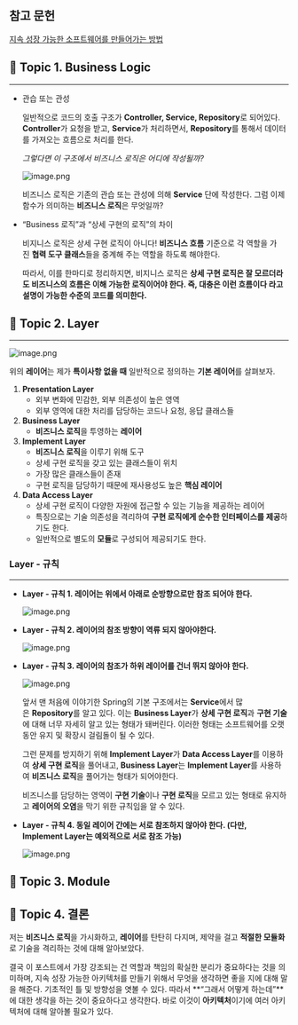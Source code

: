 ## 참고 문헌

[지속 성장 가능한 소프트웨어를 만들어가는 방법](https://geminikims.medium.com/%EC%A7%80%EC%86%8D-%EC%84%B1%EC%9E%A5-%EA%B0%80%EB%8A%A5%ED%95%9C-%EC%86%8C%ED%94%84%ED%8A%B8%EC%9B%A8%EC%96%B4%EB%A5%BC-%EB%A7%8C%EB%93%A4%EC%96%B4%EA%B0%80%EB%8A%94-%EB%B0%A9%EB%B2%95-97844c5dab63)

## 🔎 Topic 1. Business Logic

---

- 관습 또는 관성
    
    일반적으로 코드의 호출 구조가 **Controller, Service, Repository**로 되어있다. **Controller**가 요청을 받고, **Service**가 처리하면서, **Repository**를 통해서 데이터를 가져오는 흐름으로 처리를 한다.
    
    *그렇다면 이 구조에서 비즈니스 로직은 어디에 작성될까?*
    
    ![image.png](attachment:d00b9fde-2eb7-416c-ad44-4f01efd3f84c:image.png)
    
    비즈니스 로직은 기존의 관습 또는 관성에 의해 **Service** 단에 작성한다.
    그럼 이제 함수가 의미하는 **비즈니스 로직**은 무엇일까?
    
- “Business 로직”과 “상세 구현의 로직”의 차이
    
    비지니스 로직은 상세 구현 로직이 아니다! **비즈니스 흐름** 기준으로 각 역할을 가진 **협력 도구 클래스**들을 중계해 주는 역할을 하도록 해야한다.
    
    따라서, 이를 한마디로 정리하지면, 비지니스 로직은 **상세 구현 로직은 잘 모르더라도 비즈니스의 흐름은 이해 가능한 로직이어야 한다. 즉, 대충은 이런 흐름이다 라고 설명이 가능한 수준의 코드를 의미한다.**
    

## 🔎 Topic 2. Layer

---

![image.png](attachment:0ce2cff5-5284-4fe1-8bef-cf9f15adfa74:image.png)

위의 **레이어**는 제가 **특이사항 없을 때** 일반적으로 정의하는 **기본 레이어**를 살펴보자.

1. **Presentation Layer**
    - 외부 변화에 민감한, 외부 의존성이 높은 영역
    - 외부 영역에 대한 처리를 담당하는 코드나 요청, 응답 클래스들
2. **Business Layer**
    - **비즈니스 로직**을 투영하는 **레이어**
3. **Implement Layer**
    - **비즈니스 로직**을 이루기 위해 도구
    - 상세 구현 로직을 갖고 있는 클래스들이 위치
    - 가장 많은 클래스들이 존재
    - 구현 로직을 담당하기 때문에 재사용성도 높은 **핵심 레이어**
4. **Data Access Layer**
    - 상세 구현 로직이 다양한 자원에 접근할 수 있는 기능을 제공하는 레이어
    - 특징으로는 기술 의존성을 격리하여 **구현 로직에게 순수한 인터페이스를 제공**하기도 한다.
    - 일반적으로 별도의 **모듈**로 구성되어 제공되기도 한다.

### Layer - 규칙

---

- **Layer - 규칙 1. 레이어는 위에서 아래로 순방향으로만 참조 되어야 한다.**
    
    ![image.png](attachment:2f97b93d-7acb-445e-abfc-f6653a8fd60d:f7216eea-e458-4fbc-9382-bce2ea355084.png)
    

- **Layer - 규칙 2. 레이어의 참조 방향이 역류 되지 않아야한다.**
    
    ![image.png](attachment:0c62e631-da97-40c3-9391-a8f72948f6cb:7cc512f4-4b75-4cf4-a3da-1523b73eff87.png)
    

- **Layer - 규칙 3. 레이어의 참조가 하위 레이어를 건너 뛰지 않아야 한다.**
    
    ![image.png](attachment:cd0f73e0-6f28-4f34-9c6c-ddec2fce14ee:23acb09f-95fa-4c60-91f1-bddcdddeaa11.png)
    
    앞서 맨 처음에 이야기한 Spring의 기본 구조에서는 **Service**에서 많은 **Repository**를 알고 있다. 이는 **Business Layer**가 **상세 구현 로직**과 **구현 기술**에 대해 너무 자세히 알고 있는 형태가 돼버린다. 이러한 형태는 소프트웨어를 오랫동안 유지 및 확장시 걸림돌이 될 수 있다.
    
    그런 문제를 방지하기 위해 **Implement Layer**가 **Data Access Layer**를 이용하여 **상세 구현 로직**을 풀어내고, **Business Layer**는 **Implement Layer**를 사용하여 **비즈니스 로직**을 풀어가는 형태가 되어야한다.
    
    비즈니스를 담당하는 영역이 **구현 기술**이나 **구현 로직**을 모르고 있는 형태로 유지하고 **레이어의 오염**을 막기 위한 규칙임을 알 수 있다.
    

- **Layer - 규칙 4. 동일 레이어 간에는 서로 참조하지 않아야 한다. 
(다만, Implement Layer는 예외적으로 서로 참조 가능)**
    
    ![image.png](attachment:e1efe6e1-9e11-41e7-9073-28eab454f690:77e889d0-9336-488d-a1e1-5a8cba0f7382.png)
    

## 🔎 Topic 3. Module

## 🔎 Topic 4. 결론

저는 **비즈니스 로직**을 가시화하고, **레이어**를 탄탄히 다지며, 제약을 걸고 **적절한 모듈화**로 기술을 격리하는 것에 대해 알아보았다.

결국 이 포스트에서 가장 강조되는 건 역할과 책임의 확실한 분리가 중요하다는 것을 의미하며, 지속 성장 가능한 아키텍처를 만들기 위해서 무엇을 생각하면 좋을 지에 대해 말을 해준다. 기초적인 틀 및 방향성을 엿볼 수 있다. 따라서 **“그래서 어떻게 하는데”**에 대한 생각을 하는 것이 중요하다고 생각한다. 바로 이것이 **아키텍처**이기에 여러 아키텍처에 대해 알아볼 필요가 있다.